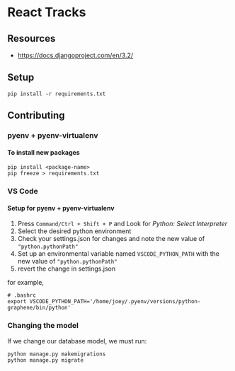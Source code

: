 # React Tracks

## Resources

- https://docs.djangoproject.com/en/3.2/

## Setup

```
pip install -r requirements.txt
```

## Contributing

### pyenv + pyenv-virtualenv

#### To install new packages

```
pip install <package-name>
pip freeze > requirements.txt
```

### VS Code

#### Setup for pyenv + pyenv-virtualenv

1. Press `Command/Ctrl + Shift + P` and Look for _Python: Select Interpreter_
2. Select the desired python environment
3. Check your settings.json for changes and note the new value of `"python.pythonPath"`
4. Set up an environmental variable named `VSCODE_PYTHON_PATH` with the new value of `"python.pythonPath"`
5. revert the change in settings.json

for example,

```shell
# .bashrc
export VSCODE_PYTHON_PATH='/home/joey/.pyenv/versions/python-graphene/bin/python'
```

### Changing the model

If we change our database model, we must run:

```shell
python manage.py makemigrations
python manage.py migrate
```